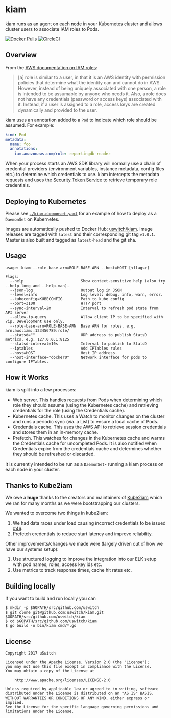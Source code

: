 # kiam
kiam runs as an agent on each node in your Kubernetes cluster and allows cluster users to associate IAM roles to Pods.

[![Docker Pulls](https://img.shields.io/docker/pulls/uswitch/kiam.svg)]()
[![CircleCI](https://img.shields.io/circleci/project/github/uswitch/kiam.svg)]()

## Overview
From the [AWS documentation on IAM roles](http://docs.aws.amazon.com/IAM/latest/UserGuide/id_roles.html):

> [a] role is similar to a user, in that it is an AWS identity with permission policies that determine what the identity can and cannot do in AWS. However, instead of being uniquely associated with one person, a role is intended to be assumable by anyone who needs it. Also, a role does not have any credentials (password or access keys) associated with it. Instead, if a user is assigned to a role, access keys are created dynamically and provided to the user.

kiam uses an annotation added to a `Pod` to indicate which role should be assumed. For example:

```yaml
kind: Pod
metadata:
  name: foo
  annotations:
    iam.amazonaws.com/role: reportingdb-reader
```

When your process starts an AWS SDK library will normally use a chain of credential providers (environment variables, instance metadata, config files etc.) to determine which credentials to use. kiam intercepts the metadata requests and uses the [Security Token Service](http://docs.aws.amazon.com/STS/latest/APIReference/Welcome.html) to retrieve temporary role credentials. 

## Deploying to Kubernetes

Please see [`./kiam.daemonset.yaml`](kiam.daemonset.yaml) for an example of how to deploy as a `DaemonSet` on Kubernetes.

Images are automatically pushed to Docker Hub: [uswitch/kiam](https://hub.docker.com/r/uswitch/kiam). Image releases are tagged with `latest` and their corresponding git tag `v1.0.1`. Master is also built and tagged as `latest-head` and the git sha.

## Usage
```
usage: kiam --role-base-arn=ROLE-BASE-ARN --host=HOST [<flags>]

Flags:
  --help                         Show context-sensitive help (also try --help-long and --help-man).
  --json-log                     Output log in JSON
  --level=info                   Log level: debug, info, warn, error.
  --kubeconfig=KUBECONFIG        Path to kube config
  --port=3100                    HTTP port
  --sync-interval=2m             Interval to refresh pod state from API server
  --allow-ip-query               Allow client IP to be specified with ?ip. Development use only.
  --role-base-arn=ROLE-BASE-ARN  Base ARN for roles. e.g. arn:aws:iam::123456789:role/
  --statsd=""                    UDP address to publish StatsD metrics. e.g. 127.0.0.1:8125
  --statsd-interval=10s          Interval to publish to StatsD
  --iptables                     Add IPTables rules
  --host=HOST                    Host IP address.
  --host-interface="docker0"     Network interface for pods to configure IPTables.
```

## How it Works
kiam is split into a few processes:

* Web server. This handles requests from Pods when determining which role they should assume (using the Kubernetes cache) and retrieving credentials for the role (using the Credentials cache).
* Kubernetes cache. This uses a Watch to monitor changes on the cluster and runs a periodic sync (via. a List) to ensure a local cache of Pods.
* Credentials cache. This uses the AWS API to retrieve session credentials and stores them in an in-memory cache.
* Prefetch. This watches for changes in the Kubernetes cache and warms the Credentials cache for uncompleted Pods. It is also notified when Credentials expire from the credentials cache and determines whether they should be refreshed or discarded.

It is currently intended to be run as a `DaemonSet`- running a kiam process on each node in your cluster.

## Thanks to Kube2iam
We owe a **huge** thanks to the creators and maintainers of [Kube2iam](https://github.com/jtblin/kube2iam) which we ran for many months as we were bootstrapping our clusters.

We wanted to overcome two things in kube2iam:

1. We had data races under load causing incorrect credentials to be issued [#46](https://github.com/jtblin/kube2iam/issues/46).
1. Prefetch credentials to reduce start latency and improve reliability.

Other improvements/changes we made were (largely driven out of how we have our systems setup):

1. Use structured logging to improve the integration into our ELK setup with pod names, roles, access key ids etc.
1. Use metrics to track response times, cache hit rates etc.

## Building locally
If you want to build and run locally you can

```
$ mkdir -p $GOPATH/src/github.com/uswitch
$ git clone git@github.com:uswitch/kiam.git $GOPATH/src/github.com/uswitch/kiam
$ cd $GOPATH/src/github.com/uswitch/kiam
$ go build -o bin/kiam cmd/*.go
```

## License

```
Copyright 2017 uSwitch

Licensed under the Apache License, Version 2.0 (the "License");
you may not use this file except in compliance with the License.
You may obtain a copy of the License at

    http://www.apache.org/licenses/LICENSE-2.0

Unless required by applicable law or agreed to in writing, software
distributed under the License is distributed on an "AS IS" BASIS,
WITHOUT WARRANTIES OR CONDITIONS OF ANY KIND, either express or implied.
See the License for the specific language governing permissions and
limitations under the License.
```